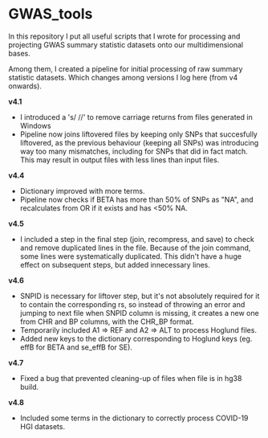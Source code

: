 # GWAS_tools

In this repository I put all useful scripts that I wrote for processing and projecting GWAS summary statistic datasets onto our multidimensional bases.

Among them, I created a pipeline for initial processing of raw summary statistic datasets. Which changes among versions I log here (from v4 onwards). 


**v4.1** 

* I introduced a 's///' to remove carriage returns from files generated in Windows
* Pipeline now joins liftovered files by keeping only SNPs that succesfully liftovered, as the previous behaviour (keeping all SNPs) was introducing way too many mismatches, including for SNPs that did in fact match. This may result in output files with less lines than input files.

**v4.4**

* Dictionary improved with more terms.
* Pipeline now checks if BETA has more than 50% of SNPs as "NA", and recalculates from OR if it exists and has <50% NA.

**v4.5**

* I included a step in the final step (join, recompress, and save) to check and remove duplicated lines in the file. Because of the join command, some lines were systematically duplicated. This didn't have a huge effect on subsequent steps, but added innecessary lines.

**v4.6**

* SNPID is necessary for liftover step, but it's not absolutely required for it to contain the corresponding rs, so instead of throwing an error and jumping to next file when SNPID column is missing, it creates a new one from CHR and BP columns, with the CHR_BP format. 
* Temporarily included A1 => REF and A2 => ALT to process Hoglund files.
* Added new keys to the dictionary corresponding to Hoglund keys (eg. effB for BETA and se_effB for SE).

**v4.7**

* Fixed a bug that prevented cleaning-up of files when file is in hg38 build.

**v4.8**

* Included some terms in the dictionary to correctly process COVID-19 HGI datasets.
